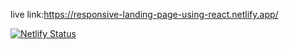 live link:https://responsive-landing-page-using-react.netlify.app/

[![Netlify Status](https://api.netlify.com/api/v1/badges/c79d63f4-3a8d-4870-9aad-eb6517e9347e/deploy-status)](https://app.netlify.com/sites/thriving-salmiakki-6c8d93/deploys)
